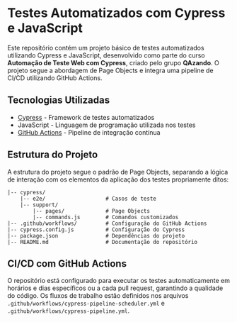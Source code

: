 # Testes Automatizados com Cypress e JavaScript

Este repositório contém um projeto básico de testes automatizados utilizando Cypress e JavaScript, desenvolvido como parte do curso **Automação de Teste Web com Cypress**, criado pelo grupo **QAzando**. O projeto segue a abordagem de Page Objects e integra uma pipeline de CI/CD utilizando GitHub Actions.

## Tecnologias Utilizadas

- [Cypress](https://www.cypress.io/) - Framework de testes automatizados
- JavaScript - Linguagem de programação utilizada nos testes
- [GitHub Actions](https://github.com/features/actions) - Pipeline de integração contínua

## Estrutura do Projeto

A estrutura do projeto segue o padrão de Page Objects, separando a lógica de interação com os elementos da aplicação dos testes propriamente ditos:

```
|-- cypress/
    |-- e2e/                   # Casos de teste
    |-- support/
        |-- pages/             # Page Objects
        |-- commands.js        # Comandos customizados
|-- .github/workflows/         # Configuração do GitHub Actions
|-- cypress.config.js          # Configuração do Cypress
|-- package.json               # Dependências do projeto
|-- README.md                  # Documentação do repositório
```

## CI/CD com GitHub Actions

O repositório está configurado para executar os testes automaticamente em horários e dias específicos ou a cada pull request, garantindo a qualidade do código. Os fluxos de trabalho estão definidos nos arquivos `.github/workflows/cypress-pipeline-scheduler.yml` e `.github/workflows/cypress-pipeline.yml`.
